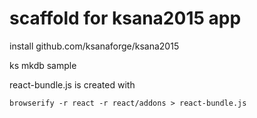 scaffold for ksana2015 app
====

install github.com/ksanaforge/ksana2015

ks mkdb sample

react-bundle.js is created with 

    browserify -r react -r react/addons > react-bundle.js